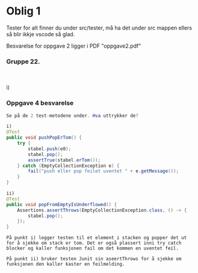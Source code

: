 # Oblig 1

Tester for alt finner du under src/tester, må ha det under src mappen ellers så blir ikkje vscode så glad.

Besvarelse for oppgave 2 ligger i PDF "oppgave2.pdf"

### Gruppe 22.
\
\
i)

### Oppgave 4 besvarelse
```java
Se på de 2 test-metodene under. Hva uttrykker de?

i)
@Test
public void pushPopErTom() {
    try {
        stabel.push(e0);
        stabel.pop();
        assertTrue(stabel.erTom());
    } catch (EmptyCollectionException e) {
        fail("push eller pop feilet uventet " + e.getMessage());
    }
}

ii)
@Test
public void popFromEmptyIsUnderflowed() {
    Assertions.assertThrows(EmptyCollectionException.class, () -> {
        stabel.pop();
    });
}
```
```
På punkt i) legger testen til et element i stacken og popper det ut for å sjekke om stack er tom. Det er også plassert inni try catch blocker og kaller funksjonen fail om det kommen en uventet feil.

På punkt ii) bruker testen Junit sin aseertThrows for å sjekke om funksjonen den kaller kaster en feilmelding.
```